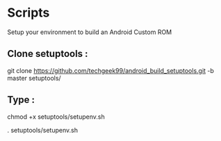 # Scripts

Setup your environment to build an Android Custom ROM

## Clone setuptools : 

git clone https://github.com/techgeek99/android_build_setuptools.git -b master setuptools/

## Type :  

chmod +x setuptools/setupenv.sh

. setuptools/setupenv.sh
